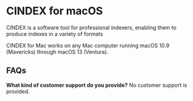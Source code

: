 # CINDEX for macOS
CINDEX is a software tool for professional indexers, enabling them to produce indexes in a variety of formats

CINDEX for Mac works on any Mac computer running macOS 10.9 (Mavericks) through macOS 13 (Ventura).

## FAQs

**What kind of customer support do you provide?**
No customer support is provided.
